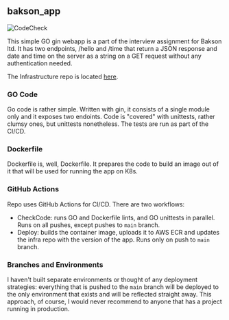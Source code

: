 ## bakson_app

![CodeCheck](https://github.com/BogdanBozic/bakson_app/actions/workflows/checkcode.yaml/badge.svg)


This simple GO gin webapp is a part of the interview assignment for Bakson ltd. It has two endpoints, /hello and /time that return a JSON response and date and time on the server as a string on a GET request without any authentication needed.

The Infrastructure repo is located [here](https://github.com/BogdanBozic/bakson_infra).

### GO Code

Go code is rather simple. Written with gin, it consists of a single module only and it exposes two endoints. Code is "covered" with unittests, rather clumsy ones, but unittests nonetheless. The tests are run as part of the CI/CD.

### Dockerfile

Dockerfile is, well, Dockerfile. It prepares the code to build an image out of it that will be used for running the app on K8s.

### GitHub Actions

Repo uses GitHub Actions for CI/CD. There are two workflows:

- CheckCode: runs GO and Dockerfile lints, and GO unittests in parallel. Runs on all pushes, except pushes to `main` branch.
- Deploy: builds the container image, uploads it to AWS ECR and updates the infra repo with the version of the app. Runs only on push to `main` branch.

### Branches and Environments

I haven't built separate environments or thought of any deployment strategies: everything that is pushed to the `main` branch will be deployed to the only environment that exists and will be reflected straight away. This approach, of course, I would never recommend to anyone that has a project running in production.


